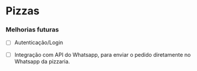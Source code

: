 # Pizzas

### Melhorias futuras
- [ ] Autenticação/Login
- [ ] Integração com API do Whatsapp, para enviar o pedido diretamente no Whatsapp da pizzaria.

